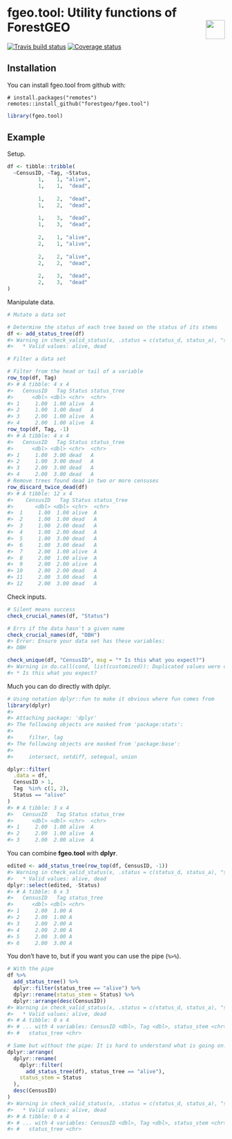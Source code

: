 
<!-- README.md is generated from README.Rmd. Please edit that file -->

# fgeo.tool: Utility functions of ForestGEO <img src="https://i.imgur.com/39pvr4n.png" align="right" height=44 />

[![Travis build
status](https://travis-ci.org/forestgeo/fgeo.tool.svg?branch=master)](https://travis-ci.org/forestgeo/fgeo.tool)
[![Coverage
status](https://coveralls.io/repos/github/forestgeo/fgeo.tool/badge.svg)](https://coveralls.io/r/forestgeo/fgeo.tool?branch=master)

## Installation

You can install fgeo.tool from github with:

    # install.packages("remotes")
    remotes::install_github("forestgeo/fgeo.tool")

``` r
library(fgeo.tool)
```

## Example

Setup.

``` r
df <- tibble::tribble(
  ~CensusID, ~Tag, ~Status,
          1,    1, "alive",
          1,    1,  "dead",
                           
          1,    2,  "dead",
          1,    2,  "dead",
                           
          1,    3,  "dead",
          1,    3,  "dead",
                           
          2,    1, "alive",
          2,    1, "alive",
                           
          2,    2, "alive",
          2,    2,  "dead",
                           
          2,    3,  "dead",
          2,    3,  "dead"
)
```

Manipulate data.

``` r
# Mutate a data set

# Determine the status of each tree based on the status of its stems
df <- add_status_tree(df)
#> Warning in check_valid_status(x, .status = c(status_d, status_a), "status"): No observation has .status = D, A
#>   * Valid values: alive, dead

# Filter a data set

# Filter from the head or tail of a variable
row_top(df, Tag)
#> # A tibble: 4 x 4
#>   CensusID   Tag Status status_tree
#>      <dbl> <dbl> <chr>  <chr>      
#> 1     1.00  1.00 alive  A          
#> 2     1.00  1.00 dead   A          
#> 3     2.00  1.00 alive  A          
#> 4     2.00  1.00 alive  A
row_top(df, Tag, -1)
#> # A tibble: 4 x 4
#>   CensusID   Tag Status status_tree
#>      <dbl> <dbl> <chr>  <chr>      
#> 1     1.00  3.00 dead   A          
#> 2     1.00  3.00 dead   A          
#> 3     2.00  3.00 dead   A          
#> 4     2.00  3.00 dead   A
# Remove trees found dead in two or more censuses
row_discard_twice_dead(df)
#> # A tibble: 12 x 4
#>    CensusID   Tag Status status_tree
#>       <dbl> <dbl> <chr>  <chr>      
#>  1     1.00  1.00 alive  A          
#>  2     1.00  1.00 dead   A          
#>  3     1.00  2.00 dead   A          
#>  4     1.00  2.00 dead   A          
#>  5     1.00  3.00 dead   A          
#>  6     1.00  3.00 dead   A          
#>  7     2.00  1.00 alive  A          
#>  8     2.00  1.00 alive  A          
#>  9     2.00  2.00 alive  A          
#> 10     2.00  2.00 dead   A          
#> 11     2.00  3.00 dead   A          
#> 12     2.00  3.00 dead   A
```

Check inputs.

``` r
# Silent means success
check_crucial_names(df, "Status")

# Errs if the data hasn't a given name
check_crucial_names(df, "DBH")
#> Error: Ensure your data set has these variables:
#> DBH

check_unique(df, "CensusID", msg = "* Is this what you expect?")
#> Warning in do.call(cond, list(customized)): Duplicated values were detected
#> * Is this what you expect?
```

Much you can do directly with dplyr.

``` r
# Using notation dplyr::fun to make it obvious where fun comes from
library(dplyr)
#> 
#> Attaching package: 'dplyr'
#> The following objects are masked from 'package:stats':
#> 
#>     filter, lag
#> The following objects are masked from 'package:base':
#> 
#>     intersect, setdiff, setequal, union

dplyr::filter(
  .data = df,
  CensusID > 1,
  Tag  %in% c(1, 2),
  Status == "alive"
)
#> # A tibble: 3 x 4
#>   CensusID   Tag Status status_tree
#>      <dbl> <dbl> <chr>  <chr>      
#> 1     2.00  1.00 alive  A          
#> 2     2.00  1.00 alive  A          
#> 3     2.00  2.00 alive  A
```

You can combine **fgeo.tool** with **dplyr**.

``` r
edited <- add_status_tree(row_top(df, CensusID, -1))
#> Warning in check_valid_status(x, .status = c(status_d, status_a), "status"): No observation has .status = D, A
#>   * Valid values: alive, dead
dplyr::select(edited, -Status)
#> # A tibble: 6 x 3
#>   CensusID   Tag status_tree
#>      <dbl> <dbl> <chr>      
#> 1     2.00  1.00 A          
#> 2     2.00  1.00 A          
#> 3     2.00  2.00 A          
#> 4     2.00  2.00 A          
#> 5     2.00  3.00 A          
#> 6     2.00  3.00 A
```

You don’t have to, but if you want you can use the pipe (`%>%`).

``` r
# With the pipe
df %>% 
  add_status_tree() %>%
  dplyr::filter(status_tree == "alive") %>%
  dplyr::rename(status_stem = Status) %>%
  dplyr::arrange(desc(CensusID))
#> Warning in check_valid_status(x, .status = c(status_d, status_a), "status"): No observation has .status = D, A
#>   * Valid values: alive, dead
#> # A tibble: 0 x 4
#> # ... with 4 variables: CensusID <dbl>, Tag <dbl>, status_stem <chr>,
#> #   status_tree <chr>

# Same but without the pipe: It is hard to understand what is going on.
dplyr::arrange(
  dplyr::rename(
    dplyr::filter(
      add_status_tree(df), status_tree == "alive"), 
    status_stem = Status
  ), 
  desc(CensusID)
)
#> Warning in check_valid_status(x, .status = c(status_d, status_a), "status"): No observation has .status = D, A
#>   * Valid values: alive, dead
#> # A tibble: 0 x 4
#> # ... with 4 variables: CensusID <dbl>, Tag <dbl>, status_stem <chr>,
#> #   status_tree <chr>
```
